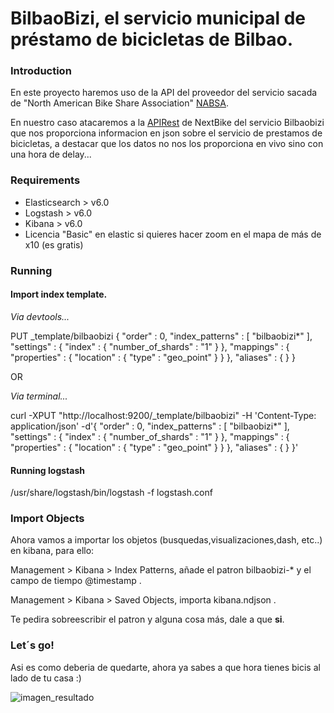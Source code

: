 # BilbaoBizi, el servicio municipal de préstamo de bicicletas de Bilbao.

### Introduction ###

En este proyecto haremos uso de la API del proveedor del servicio sacada de "North American Bike Share Association" [NABSA](https://github.com/NABSA/gbfs).

En nuestro caso atacaremos a la [APIRest](https://gbfs.nextbike.net/maps/gbfs/v1/nextbike_bo/gbfs.json) de NextBike del servicio Bilbaobizi que nos proporciona informacion en json sobre el servicio de prestamos de bicicletas, a destacar que los datos no nos los proporciona en vivo sino con una hora de delay...

### Requirements ###
- Elasticsearch > v6.0
- Logstash > v6.0
- Kibana > v6.0
- Licencia "Basic" en elastic si quieres hacer zoom en el mapa de más de x10 (es gratis)

### Running ###


#### Import index template.

*Via devtools...*

PUT _template/bilbaobizi
  {
    "order" : 0,
    "index_patterns" : [
      "bilbaobizi*"
    ],
    "settings" : {
      "index" : {
        "number_of_shards" : "1"
      }
    },
    "mappings" : {
      "properties" : {
        "location" : {
          "type" : "geo_point"
        }
      }
    },
    "aliases" : { }
  }

OR

*Via terminal...*

curl -XPUT "http://localhost:9200/_template/bilbaobizi" -H 'Content-Type: application/json' -d'{    "order" : 0,    "index_patterns" : [      "bilbaobizi*"    ],    "settings" : {      "index" : {        "number_of_shards" : "1"      }    },    "mappings" : {      "properties" : {        "location" : {          "type" : "geo_point"        }      }    },    "aliases" : { }  }'

#### Running logstash
/usr/share/logstash/bin/logstash -f logstash.conf


### Import Objects ###

Ahora vamos a importar los objetos (busquedas,visualizaciones,dash, etc..) en kibana, para ello:

Management > Kibana > Index Patterns, añade el patron bilbaobizi-* y el campo de tiempo @timestamp .

Management > Kibana > Saved Objects, importa kibana.ndjson .

Te pedira sobreescribir el patron y alguna cosa más, dale a que **si**.

### Let´s go! ###
Asi es como deberia de quedarte, ahora ya sabes a que hora tienes bicis al lado de tu casa :)

![imagen_resultado](https://github.com/igorneos/bilbaobizi/blob/master/example.gif)
